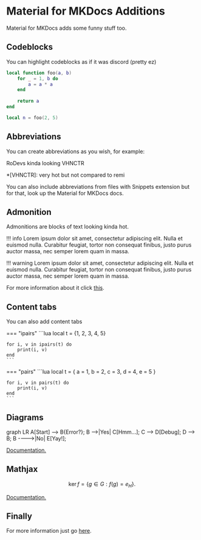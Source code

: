 # Material for MKDocs Additions

Material for MKDocs adds some funny stuff too.

## Codeblocks

You can highlight codeblocks as if it was discord (pretty ez)

```lua
local function foo(a, b)
	for _ = 1, b do
		a = a * a
	end
	
	return a
end

local n = foo(2, 5)
```

## Abbreviations

You can create abbreviations as you wish, for example:

RoDevs kinda looking VHNCTR

*[VHNCTR]: very hot but not compared to remi

You can also include abbreviations from files with Snippets extension but for that, look up the Material for MKDocs docs.

## Admonition

Admonitions are blocks of text looking kinda hot.

!!! info
    Lorem ipsum dolor sit amet, consectetur
    adipiscing elit. Nulla et euismod nulla.
    Curabitur feugiat, tortor non consequat
    finibus, justo purus auctor massa, nec
    semper lorem quam in massa.
	
!!! warning
    Lorem ipsum dolor sit amet, consectetur
    adipiscing elit. Nulla et euismod nulla.
    Curabitur feugiat, tortor non consequat
    finibus, justo purus auctor massa, nec
    semper lorem quam in massa.
	
For more information about it click [this](https://squidfunk.github.io/mkdocs-material/reference/admonitions).

## Content tabs

You can also add content tabs

=== "ipairs"
	```lua
	local t = {1, 2, 3, 4, 5}
	
	for i, v in ipairs(t) do
		print(i, v)
	end
	```
=== "pairs"
	```lua
	local t = {
		a = 1,
		b = 2,
		c = 3,
		d = 4,
		e = 5
	}
	
	for i, v in pairs(t) do
		print(i, v)
	end
	```
	
## Diagrams

<div class="mermaid">
graph LR
  A[Start] --> B{Error?};
  B -->|Yes| C[Hmm...];
  C --> D[Debug];
  D --> B;
  B ---->|No| E[Yay!];
</div>

[Documentation.](https://mermaid-js.github.io/mermaid/#/)

## Mathjax

$$
\operatorname{ker} f=\{g\in G:f(g)=e_{H}\}{\mbox{.}}
$$

[Documentation.](https://facelessuser.github.io/pymdown-extensions/extensions/arithmatex/)

## Finally

For more information just go [here](https://squidfunk.github.io/mkdocs-material/reference/abbreviations/).